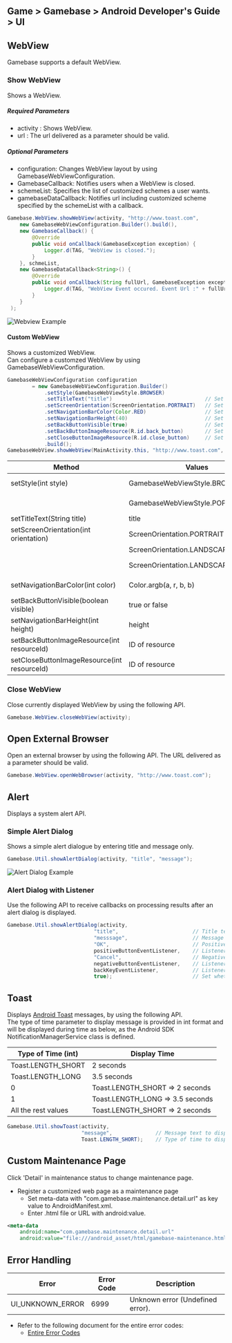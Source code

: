 ## Game > Gamebase > Android Developer's Guide > UI

## WebView

Gamebase supports a default WebView.


### Show WebView

Shows a WebView.<br/>

##### Required Parameters
* activity : Shows WebView.
* url : The url delivered as a parameter should be valid.

##### Optional Parameters
* configuration: Changes WebView layout by using GamebaseWebViewConfiguration.
* GamebaseCallback: Notifies users when a WebView is closed.
* schemeList: Specifies the list of customized schemes a user wants.
* gamebaseDataCallback: Notifies url including customized scheme specified by the schemeList with a callback.


```java
Gamebase.WebView.showWebView(activity, "http://www.toast.com",
    new GamebaseWebViewConfiguration.Builder().build(),
    new GamebaseCallback() {
        @Override
        public void onCallback(GamebaseException exception) {
            Logger.d(TAG, "WebView is closed.");
        }
    }, schmeList,
    new GamebaseDataCallback<String>() {
        @Override
        public void onCallback(String fullUrl, GamebaseException exception) {
            Logger.d(TAG, "WebView Event occured. Event Url :" + fullUrl);
        }
    }
 );
```

![Webview Example](http://static.toastoven.net/prod_gamebase/DevelopersGuide/aos-developers-guide-ui-001_1.0.0.png)


#### Custom WebView

Shows a customized WebView. <br/>
Can configure a customzed WebView by using GamebaseWebViewConfiguration.
```java
GamebaseWebViewConfiguration configuration
        = new GamebaseWebViewConfiguration.Builder()
            .setStyle(GamebaseWebViewStyle.BROWSER)
            .setTitleText("title")                              // Set Title
            .setScreenOrientation(ScreenOrientation.PORTRAIT)   // Set Screen Orientation
            .setNavigationBarColor(Color.RED)                   // Set Navigation Bar Color
            .setNavigationBarHeight(40)                         // Set Navigation Bar Height
            .setBackButtonVisible(true)                         // Set Back Button Visible
            .setBackButtonImageResource(R.id.back_button)       // Set Back Button Image
            .setCloseButtonImageResource(R.id.close_button)     // Set Close Button Image
            .build();
GamebaseWebView.showWebView(MainActivity.this, "http://www.toast.com", configuration);
```
| Method                                   | Values                              | Description    |
| ---------------------------------------- | ----------------------------------- | -------------- |
| setStyle(int style)                      | GamebaseWebViewStyle.BROWSER        | Browser-style WebView   |
|                                          | GamebaseWebViewStyle.POPUP          | Pop-up-style WebView     |
| setTitleText(String title)               | title                               | Title of WebView         |
| setScreenOrientation(int orientation)    | ScreenOrientation.PORTRAIT          | Portrait Mode          |
|                                          | ScreenOrientation.LANDSCAPE         | Landscape Mode          |
|                                          | ScreenOrientation.LANDSCAPE_REVERSE | Reverse Landscape |
| setNavigationBarColor(int color)         | Color.argb(a, r, b, b)              | Color of Navigation Bar     |
| setBackButtonVisible(boolean visible)    | true or false                       | Activate/Deactivate Go Back Button |
| setNavigationBarHeight(int height)       | height                              | Height of Navigation Bar     |
| setBackButtonImageResource(int resourceId) | ID of resource                      | Image of Go Back Button       |
| setCloseButtonImageResource(int resourceId) | ID of resource                      | Image of Close Button      |


### Close WebView
Close currently displayed WebView by using the following API.

```java
Gamebase.WebView.closeWebView(activity);
```


## Open External Browser

Open an external browser by using the following API. The URL delivered as a parameter should be valid.

```java
Gamebase.WebView.openWebBrowser(activity, "http://www.toast.com");
```


## Alert

Displays a system alert API.<br/>

### Simple Alert Dialog

Shows a simple alert dialogue by entering title and message only.

```java
Gamebase.Util.showAlertDialog(activity, "title", "message");
```

![Alert Dialog Example](http://static.toastoven.net/prod_gamebase/DevelopersGuide/aos-developers-guide-ui-002_1.0.0.png)


### Alert Dialog with Listener

Use the following API to receive callbacks on processing results after an alert dialog is displayed.

```java
Gamebase.Util.showAlertDialog(activity,
                            "title",                        // Title text.
                            "messsage",                     // Message text.
                            "OK",                           // Positive button text.
                            positiveButtonEventListener,    // Listener called when pressing a positive button.
                            "Cancel",                       // Negative button text.
                            negativeButtonEventListener,    // Listener called when pressing a negative button.
                            backKeyEventListener,           // Listener called when an alert dialog is cancelled.
                            true);                          // Set whether alert dialog can be cancelled.
```

## Toast

Displays [Android Toast](https://developer.android.com/guide/topics/ui/notifiers/toasts.html) messages, by using the following API.<br/>
The type of time parameter to display message is provided in int format and will be displayed during time as below, as the Android SDK NotificationManagerService class is defined.

| Type of Time (int)         | Display Time                     |
| ------------------ | ------------------------- |
| Toast.LENGTH_SHORT | 2 seconds                        |
| Toast.LENGTH_LONG  | 3.5 seconds                      |
| 0                  | Toast.LENGTH_SHORT => 2 seconds  |
| 1                  | Toast.LENGTH_LONG => 3.5 seconds |
| All the rest values           | Toast.LENGTH_SHORT => 2 seconds  |

```java
Gamebase.Util.showToast(activity,
                        "message",              // Message text to display
                        Toast.LENGTH_SHORT);    // Type of time to display message (Toast.LENGTH_SHORT or Toast.LENGTH_LONG)
```

## Custom Maintenance Page

Click 'Detail' in maintenance status to change maintenance page.

* Register a customized web page as a maintenance page
    * Set meta-data with "com.gamebase.maintenance.detail.url" as key value to AndroidManifest.xml.
    * Enter .html file or URL with android:value.

```xml
<meta-data
	android:name="com.gamebase.maintenance.detail.url"
	android:value="file:///android_asset/html/gamebase-maintenance.html"/>
```

## Error Handling

| Error              | Error Code | Description                  |
| ------------------ | ---------- | ---------------------------- |
| UI\_UNKNOWN\_ERROR | 6999       | Unknown error (Undefined error). |

* Refer to the following document for the entire error codes:
    * [Entire Error Codes](./error-codes#client-sdk)
